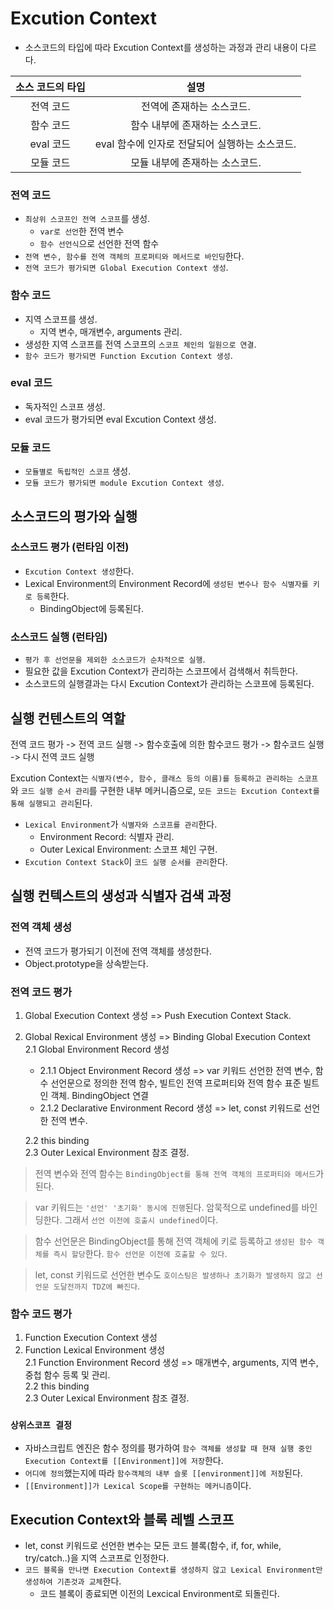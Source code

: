 # Excution Context

* 소스코드의 타입에 따라 Excution Context를 생성하는 과정과 관리 내용이 다르다.

|소스 코드의 타입|설명|
|:---:|:---:|
|전역 코드| 전역에 존재하는 소스코드.|
|함수 코드| 함수 내부에 존재하는 소스코드.|
|eval 코드| eval 함수에 인자로 전달되어 실행하는 소스코드.|
|모듈 코드| 모듈 내부에 존재하는 소스코드.|

### 전역 코드

* `최상위 스코프인 전역 스코프`를 생성.
  * `var로 선언`한 전역 변수
  * `함수 선언식`으로 선언한 전역 함수
* `전역 변수, 함수를 전역 객체의 프로퍼티와 메서드로 바인딩`한다.
* `전역 코드가 평가되면 Global Execution Context 생성`.

### 함수 코드

* 지역 스코프를 생성.
  * 지역 변수, 매개변수, arguments 관리.
* 생성한 지역 스코프를 전역 스코프의 `스코프 체인의 일원으로 연결`.
* `함수 코드가 평가되면 Function Excution Context 생성`.

### eval 코드

* 독자적인 스코프 생성.
* eval 코드가 평가되면 eval Excution Context 생성.

### 모듈 코드

* `모듈별로 독립적인 스코프` 생성.
* `모듈 코드가 평가되면 module Excution Context 생성`.


## 소스코드의 평가와 실행

### 소스코드 평가 (런타임 이전)

* `Excution Context 생성`한다.
* Lexical Environment의 Environment Record에 `생성된 변수나 함수 식별자를 키로 등록`한다.
  * BindingObject에 등록된다.

### 소스코드 실행 (런타임)

* `평가 후 선언문을 제외한 소스코드가 순차적으로 실행`.
* 필요한 값을 Excution Context가 관리하는 스코프에서 검색해서 취득한다.
* 소스코드의 실행결과는 다시 Excution Context가 관리하는 스코프에 등록된다.

## 실행 컨텐스트의 역할

전역 코드 평가 -> 전역 코드 실행 -> 함수호출에 의한 함수코드 평가 -> 함수코드 실행 -> 다시 전역 코드 실행

Excution Context는 `식별자(변수, 함수, 클래스 등의 이름)를 등록하고 관리하는 스코프`와 `코드 실행 순서 관리`를 구현한 내부 메커니즘으로, `모든 코드는 Excution Context를 통해 실행되고 관리`된다.
* `Lexical Environment`가 `식별자와 스코프를 관리`한다.
  * Environment Record: 식별자 관리.
  * Outer Lexical Environment: 스코프 체인 구현.
* `Excution Context Stack`이 `코드 실행 순서를 관리`한다.

## 실행 컨텍스트의 생성과 식별자 검색 과정

### 전역 객체 생성

* 전역 코드가 평가되기 이전에 전역 객체를 생성한다.
* Object.prototype을 상속받는다.

### 전역 코드 평가

1. Global Execution Context 생성 => Push Execution Context Stack.
2. Global Rexical Environment 생성  => Binding Global Execution Context  
    2.1 Global Environment Record 생성  
    * 2.1.1 Object Environment Record 생성 => var 키워드 선언한 전역 변수, 함수 선언문으로 정의한 전역 함수, 빌트인 전역 프로퍼티와 전역 함수 표준 빌트인 객체. BindingObject 연결  
    * 2.1.2 Declarative Environment Record 생성  => let, const 키워드로 선언한 전역 변수.  

    2.2 this binding  
    2.3 Outer Lexical Environment 참조 결정.

> 전역 변수와 전역 함수는 `BindingObject를 통해 전역 객체의 프로퍼티와 메서드`가 된다.

> var 키워드는 `'선언' '초기화' 동시에 진행`된다. 암묵적으로 undefined를 바인딩한다. 그래서 `선언 이전에 호출시 undefined`이다.

> 함수 선언문은 BindingObject를 통해 전역 객체에 키로 등록하고 `생성된 함수 객체를 즉시 할당`한다. `함수 선언문 이전에 호출할 수 있다`.

> let, const 키워드로 선언한 변수도 `호이스팅은 발생하나 초기화가 발생하지 않고 선언문 도달전까지 TDZ에 빠진다`.


### 함수 코드 평가

1. Function Execution Context 생성
2. Function Lexical Environment 생성  
  2.1 Function Environment Record 생성 => 매개변수, arguments, 지역 변수, 중첩 함수 등록 및 관리.    
  2.2 this binding   
  2.3 Outer Lexical Environment 참조 결정.  


### `상위스코프 결정`
* 자바스크립트 엔진은 함수 정의를 평가하여 `함수 객체를 생성할 때 현재 실행 중인 Execution Context를 [[Environment]]에 저장`한다.
* `어디에 정의`했는지에 따라 `함수객체의 내부 슬롯 [[environment]]에 저장`된다.
* `[[Environment]]가 Lexical Scope를 구현하는 메커니즘`이다.

## Execution Context와 블록 레벨 스코프

* let, const 키워드로 선언한 변수는 모든 코드 블록(함수, if, for, while, try/catch..)을 지역 스코프로 인정한다.
* `코드 블록을 만나면 Execution Context를 생성하지 않고 Lexical Environment만 생성하여 기존것과 교체`한다.
  * 코드 블록이 종료되면 이전의 Lexcical Environment로 되돌린다.




